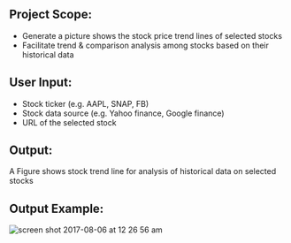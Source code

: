 ## Project Scope:
* Generate a picture shows the stock price trend lines of selected stocks 
* Facilitate trend & comparison analysis among stocks based on their historical data

## User Input:
* Stock ticker (e.g. AAPL, SNAP, FB)
* Stock data source (e.g. Yahoo finance, Google finance)
* URL of the selected stock 

## Output:

A Figure shows stock trend line for analysis of historical data on selected stocks

## Output Example:

![screen shot 2017-08-06 at 12 26 56 am](https://user-images.githubusercontent.com/23409811/29000636-2a94576a-7a3f-11e7-8a43-2f43adff61c3.png)
